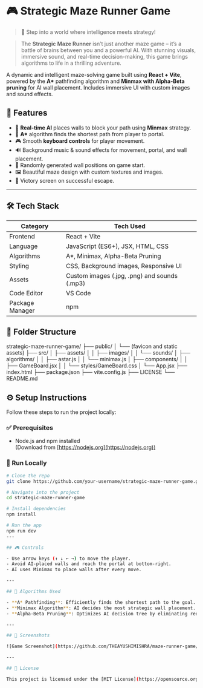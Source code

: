 # 🎮 Strategic Maze Runner Game

> 🚀 Step into a world where intelligence meets strategy!

> The **Strategic Maze Runner** isn’t just another maze game – it’s a battle of brains between you and a powerful AI. With stunning visuals, immersive sound, and real-time decision-making, this game brings algorithms to life in a thrilling adventure.

A dynamic and intelligent maze-solving game built using **React + Vite**, powered by the **A\*** pathfinding algorithm and **Minmax with Alpha-Beta pruning** for AI wall placement. Includes immersive UI with custom images and sound effects.

## 🚀 Features
- 🔄 **Real-time AI** places walls to block your path using **Minmax** strategy.
- 🌟 **A\*** algorithm finds the shortest path from player to portal.
- 🎮 Smooth **keyboard controls** for player movement.
- 🔊 Background music & sound effects for movement, portal, and wall placement.
- 🧱 Randomly generated wall positions on game start.
- 🖼️ Beautiful maze design with custom textures and images.
- 🎉 Victory screen on successful escape.

---

## 🛠️ Tech Stack

| Category         | Tech Used                                    |
|------------------|----------------------------------------------|
| Frontend         | React + Vite                                 |
| Language         | JavaScript (ES6+), JSX, HTML, CSS            |
| Algorithms       | A\*, Minimax, Alpha-Beta Pruning             |
| Styling          | CSS, Background images, Responsive UI        |
| Assets           | Custom images (.jpg, .png) and sounds (.mp3) |
| Code Editor      | VS Code                                      |
| Package Manager  | npm                                          |

## 📂 Folder Structure
strategic-maze-runner-game/
├── public/
│ └── (favicon and static assets)
├── src/
│ ├── assets/
│ │ ├── images/
│ │ └── sounds/
│ ├── algorithms/
│ │ ├── astar.js
│ │ └── minimax.js
│ ├── components/
│ │ ├── GameBoard.jsx
│ │ └── styles/GameBoard.css
│ └── App.jsx
├── index.html
├── package.json
├── vite.config.js
├── LICENSE
└── README.md


## ⚙️ Setup Instructions
Follow these steps to run the project locally:

### ✅ Prerequisites

- Node.js and npm installed  
  (Download from [https://nodejs.org](https://nodejs.org))

### 🧪 Run Locally

```bash
# Clone the repo
git clone https://github.com/your-username/strategic-maze-runner-game.git

# Navigate into the project
cd strategic-maze-runner-game

# Install dependencies
npm install

# Run the app
npm run dev
---

## 🎮 Controls

- Use arrow keys (↑ ↓ ← →) to move the player.
- Avoid AI-placed walls and reach the portal at bottom-right.
- AI uses Minimax to place walls after every move.

---

## 🧠 Algorithms Used

- **A* Pathfinding**: Efficiently finds the shortest path to the goal.
- **Minimax Algorithm**: AI decides the most strategic wall placement.
- **Alpha-Beta Pruning**: Optimizes AI decision tree by eliminating redundant branches.

---

## 📸 Screenshots

![Game Screenshot](https://github.com/THEAYUSHIMISHRA/maze-runner-game/blob/main/strategic-maze-runner/src/assets/images/demo.png?raw=true)

---

## 📝 License

This project is licensed under the [MIT License](https://opensource.org/licenses/MIT).

